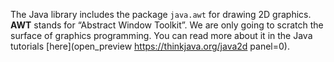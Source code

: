 The Java library includes the package `java.awt` for drawing 2D graphics. **AWT** stands for “Abstract Window Toolkit”. We are only going to scratch the surface of graphics programming. You can read more about it in the Java tutorials [here](open_preview https://thinkjava.org/java2d panel=0).
